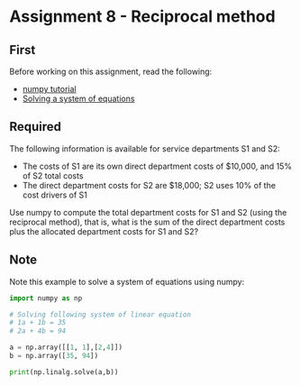 # Assignment 8 - Reciprocal method


## First

Before working on this assignment, read the following:

- [numpy tutorial](http://cs231n.github.io/python-numpy-tutorial/)
- [Solving a system of equations](https://medium.com/@GalarnykMichael/solving-system-of-linear-equations-using-python-645ad1904cec)


## Required

The following information is available for service departments S1 and S2:

- The costs of S1 are its own direct department costs of $10,000, and 15% of S2 total costs
- The direct department costs for S2 are $18,000; S2 uses 10% of the cost drivers of S1

Use numpy to compute the total department costs for S1 and S2 (using the reciprocal method), that is, what is the sum of the direct department costs plus the allocated department costs for S1 and S2?


## Note

Note this example to solve a system of equations using numpy:

```python
import numpy as np

# Solving following system of linear equation
# 1a + 1b = 35
# 2a + 4b = 94

a = np.array([[1, 1],[2,4]])
b = np.array([35, 94])

print(np.linalg.solve(a,b))
```